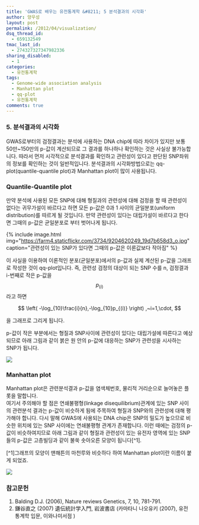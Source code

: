 ```yaml
---
title: 'GWAS로 배우는 유전통계학 &#8211; 5 분석결과의 시각화'
author: 양우성
layout: post
permalink: /2012/04/visualization/
dsq_thread_id:
  - 659132549
tmac_last_id:
  - 274327327347982336
sharing_disabled:
  - 1
categories:
  - 유전통계학
tags:
  - Genome-wide association analysis
  - Manhattan plot
  - qq-plot
  - 유전통계학
comments: true
---
```

### 5. 분석결과의 시각화 

GWAS로부터의 검정결과는 분석에 사용하는 DNA chip에 따라 차이가 있지만 보통 50만~150만의 p-값이 계산되므로 그 결과를 하나하나 확인하는 것은 사실상 불가능합니다. 따라서 먼저 시각적으로 분석결과를 확인하고 관련성이 있다고 판단된 SNP좌위의 정보를 확인하는 것이 일반적입니다. 분석결과의 시각화방법으로는 qq-plot(quantile-quantile plot)과 Manhattan plot이 많이 사용됩니다.

### Quantile-Quantile plot 

만약 분석에 사용된 모든 SNP에 대해 형질과의 관련성에 대해 검정을 할 때 관련성이 없다는 귀무가설이 바르다고 하면 모든 p-값은 0과 1 사이의 균일분포(uniform distribution)를 따르게 될 것입니다. 만약 관련성이 있다는 대립가설이 바르다고 한다면 그때의 p-값은 균일분포로 부터 벗어나게 됩니다.  

{% include image.html img="https://farm4.staticflickr.com/3734/9204620249_19d7b658d3_o.jpg" caption="관련성이 있는 SNP가 있다면 그때의 p-값은 이론값보다 작아짐" %}

이 사실을 이용하여 이론적인 분포(균일분포)에서의 p-값과 실제 계산된 p-값을 그래프로 작성한 것이 qq-plot입니다. 즉, 관련성 검정의 대상이 되는 SNP 수를 n, 검정결과 i-번째로 작은 p-값을 $$ p_{(i)} $$라고 하면  

$$  
\left(  
-\log_{10}\frac{i}{n},-\log_{10}p_{(i)} \right) ,~i=1,\cdot,  
$$

을 그래프로 그리게 됩니다.

p-값이 작은 부분에서는 형질과 SNP사이에 관련성이 있다는 대립가설에 따른다고 예상되므로 아래 그림과 같이 붉은 원 안의 p-값에 대응하는 SNP가 관련성을 시사하는 SNP가 됩니다.

![](http://farm4.staticflickr.com/3698/9201427980_cf501f3dbc_o.png) 

### Manhattan plot 

Manhattan plot은 관련분석결과 p-값을 염색체번호, 물리적 거리순으로 늘어놓은 플롯을 말합니다.  
여기서 주의해야 할 점은 연쇄불평형(linkage disequilibrium)관계에 있는 SNP 사이의 관련분석 결과는 p-값이 비슷하게 됨에 주목하여 형질과 SNP와의 관련성에 대해 평가해야 합니다. 다시 말해 GWAS에 사용되는 DNA chip은 SNP의 밀도가 높으므로 비슷한 위치에 있는 SNP 사이에는 연쇄불평형 관계가 존재합니다. 이런 때에는 검정의 p-값이 비슷하여지므로 아래 그림과 같이 형질과 관련성이 있는 유전자 영역에 있는 SNP들의 p-값은 고층빌딩과 같이 불쑥 솟아오른 모양이 됩니다[^1]. 

[^1]그래프의 모양이 맨해튼의 마천루와 비슷하다 하여 Manhattan plot이란 이름이 붙게 되었죠.

![](http://farm4.staticflickr.com/3803/9198649215_af7c29fd2d_o.png)

### 참고문헌

1.  Balding D.J. (2006), Nature reviews Genetics, 7, 10, 781-791.
2.  鎌谷直之 (2007) 遺伝統計学入門, 岩波書店 (카마타니 나오유키 (2007), 유전통계학 입문, 이와나미서점 ) 
